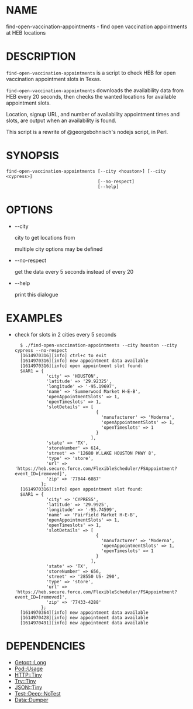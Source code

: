 # NAME

find-open-vaccination-appointments - find open vaccination appointments at HEB locations

# DESCRIPTION

`find-open-vaccination-appointments` is a script to check HEB for open
vaccination appointment slots in Texas.

`find-open-vaccination-appointments` downloads the availability data
from HEB every 20 seconds, then checks the wanted locations for
available appointment slots.

Location, signup URL, and number of availability appointment times and
slots, are output when an availability is found.

This script is a rewrite of @georgebohnisch's nodejs script, in Perl.

# SYNOPSIS

    find-open-vaccination-appointments [--city <houston>] [--city <cypress>]
                                       [--no-respect]
                                       [--help]

# OPTIONS

- --city

    city to get locations from

    multiple city options may be defined

- --no-respect

    get the data every 5 seconds instead of every 20

- --help

    print this dialogue

# EXAMPLES

- check for slots in 2 cities every 5 seconds

        $ ./find-open-vaccination-appointments --city houston --city cypress --no-respect
        [1614970316][info] ctrl+c to exit
        [1614970316][info] new appointment data available
        [1614970316][info] open appointment slot found:
        $VAR1 = {
                  'city' => 'HOUSTON',
                  'latitude' => '29.92325',
                  'longitude' => '-95.19697',
                  'name' => 'Summerwood Market H-E-B',
                  'openAppointmentSlots' => 1,
                  'openTimeslots' => 1,
                  'slotDetails' => [
                                     {
                                       'manufacturer' => 'Moderna',
                                       'openAppointmentSlots' => 1,
                                       'openTimeslots' => 1
                                     }
                                   ],
                  'state' => 'TX',
                  'storeNumber' => 614,
                  'street' => '12680 W.LAKE HOUSTON PKWY 8',
                  'type' => 'store',
                  'url' => 'https://heb.secure.force.com/FlexibleScheduler/FSAppointment?event_ID=[removed]',
                  'zip' => '77044-6087'
                };
        [1614970316][info] open appointment slot found:
        $VAR1 = {
                  'city' => 'CYPRESS',
                  'latitude' => '29.9925',
                  'longitude' => '-95.74599',
                  'name' => 'Fairfield Market H-E-B',
                  'openAppointmentSlots' => 1,
                  'openTimeslots' => 1,
                  'slotDetails' => [
                                     {
                                       'manufacturer' => 'Moderna',
                                       'openAppointmentSlots' => 1,
                                       'openTimeslots' => 1
                                     }
                                   ],
                  'state' => 'TX',
                  'storeNumber' => 656,
                  'street' => '28550 US- 290',
                  'type' => 'store',
                  'url' => 'https://heb.secure.force.com/FlexibleScheduler/FSAppointment?event_ID=[removed]',
                  'zip' => '77433-4288'
                };
        [1614970364][info] new appointment data available
        [1614970428][info] new appointment data available
        [1614970491][info] new appointment data available

# DEPENDENCIES

- [Getopt::Long](https://metacpan.org/pod/Getopt%3A%3ALong)
- [Pod::Usage](https://metacpan.org/pod/Pod%3A%3AUsage)
- [HTTP::Tiny](https://metacpan.org/pod/HTTP%3A%3ATiny)
- [Try::Tiny](https://metacpan.org/pod/Try%3A%3ATiny)
- [JSON::Tiny](https://metacpan.org/pod/JSON%3A%3ATiny)
- [Test::Deep::NoTest](https://metacpan.org/pod/Test%3A%3ADeep%3A%3ANoTest)
- [Data::Dumper](https://metacpan.org/pod/Data%3A%3ADumper)
